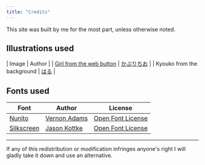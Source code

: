 ```yaml
---
title: "Credits"
---
```


This site was built by me for the most part, unless otherwise noted.

## Illustrations used

| Image | Author |
| [Girl from the web button](https://gelbooru.com/index.php?page=post&s=view&id=4429880) | [かぷりちお](https://twitter.com/capri134) |
| Kyouko from the background | [はる](https://www.pixiv.net/en/users/4790435) |

## Fonts used

| Font | Author | License |
| - | - | - |
| [Nunito](https://fonts.google.com/specimen/Nunito) | [Vernon Adams](http://sansoxygen.com/) | [Open Font License](/font/OFL.txt) |
| [Silkscreen](https://kottke.org/plus/type/silkscreen/) | [Jason Kottke](https://kottke.org/) | [Open Font License](/font/OFL.txt) |

---

If any of this redistribution or modification infringes anyone's right I will gladly take it down and use an alternative. 